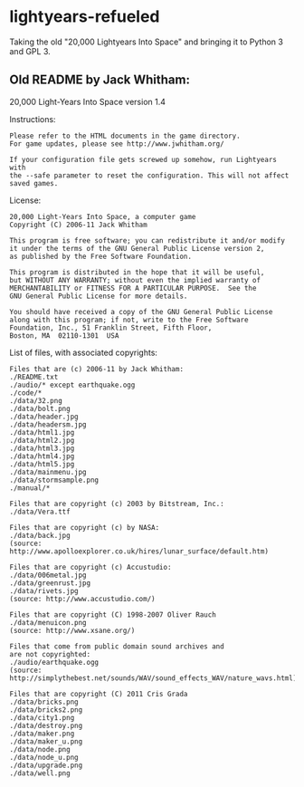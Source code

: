 # lightyears-refueled
Taking the old "20,000 Lightyears Into Space" and bringing it to Python 3 and GPL 3.

## Old README by Jack Whitham:
20,000 Light-Years Into Space
version 1.4

Instructions:

    Please refer to the HTML documents in the game directory.
    For game updates, please see http://www.jwhitham.org/

    If your configuration file gets screwed up somehow, run Lightyears with
    the --safe parameter to reset the configuration. This will not affect
    saved games.

License:

    20,000 Light-Years Into Space, a computer game
    Copyright (C) 2006-11 Jack Whitham

    This program is free software; you can redistribute it and/or modify
    it under the terms of the GNU General Public License version 2,
    as published by the Free Software Foundation.

    This program is distributed in the hope that it will be useful,
    but WITHOUT ANY WARRANTY; without even the implied warranty of
    MERCHANTABILITY or FITNESS FOR A PARTICULAR PURPOSE.  See the
    GNU General Public License for more details.

    You should have received a copy of the GNU General Public License
    along with this program; if not, write to the Free Software
    Foundation, Inc., 51 Franklin Street, Fifth Floor,
    Boston, MA  02110-1301  USA


List of files, with associated copyrights:

    Files that are (c) 2006-11 by Jack Whitham:
    ./README.txt
    ./audio/* except earthquake.ogg
    ./code/*
    ./data/32.png
    ./data/bolt.png
    ./data/header.jpg
    ./data/headersm.jpg
    ./data/html1.jpg
    ./data/html2.jpg
    ./data/html3.jpg
    ./data/html4.jpg
    ./data/html5.jpg
    ./data/mainmenu.jpg
    ./data/stormsample.png
    ./manual/*

    Files that are copyright (c) 2003 by Bitstream, Inc.:
    ./data/Vera.ttf

    Files that are copyright (c) by NASA:
    ./data/back.jpg
    (source: http://www.apolloexplorer.co.uk/hires/lunar_surface/default.htm)

    Files that are copyright (c) Accustudio:
    ./data/006metal.jpg
    ./data/greenrust.jpg
    ./data/rivets.jpg
    (source: http://www.accustudio.com/)

    Files that are copyright (C) 1998-2007 Oliver Rauch
    ./data/menuicon.png
    (source: http://www.xsane.org/)

    Files that come from public domain sound archives and
    are not copyrighted:
    ./audio/earthquake.ogg
    (source:
    http://simplythebest.net/sounds/WAV/sound_effects_WAV/nature_wavs.html)

    Files that are copyright (C) 2011 Cris Grada
    ./data/bricks.png
    ./data/bricks2.png
    ./data/city1.png
    ./data/destroy.png
    ./data/maker.png
    ./data/maker_u.png
    ./data/node.png
    ./data/node_u.png
    ./data/upgrade.png
    ./data/well.png
